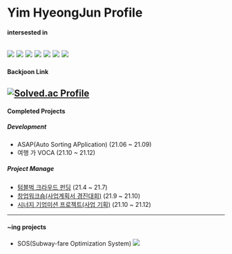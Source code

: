 # Yim HyeongJun Profile

#### intersested in
<img src="https://img.shields.io/badge/Firebase-FFCA28?style=flat-square&logo=firebase&logoColor=white"/> <img src="https://img.shields.io/badge/C-A8B9CC?style=flat-square&logo=C&logoColor=white"/> <img src="https://img.shields.io/badge/C++-00599C?style=flat-square&logo=C%2B%2B&logoColor=white"/> <img src="https://img.shields.io/badge/Spring Boot-6DB33F?style=flat-square&logo=Spring Boot&logoColor=white"/> <img src="https://img.shields.io/badge/Android Studio-3DDC84?style=flat-square&logo=Android&logoColor=white"/> <img src="https://img.shields.io/badge/MySQL-4479A1?style=flat-square&logo=mysql&logoColor=white"/> <img src="https://img.shields.io/badge/Linux-FCC624?style=flat-square&logo=linux&logoColor=white"/>
---------------------
#### Backjoon Link
[![Solved.ac Profile](http://mazassumnida.wtf/api/generate_badge?boj=pppqqq99)](https://solved.ac/pppqqq99)
---------------------
#### Completed Projects

##### Development
* ASAP(Auto Sorting APplication) (21.06 ~ 21.09)
* 여행 가 VOCA (21.10 ~ 21.12)

##### Project Manage
* [텀블벅 크라우드 펀딩](https://tumblbug.com/ddobagi__light?ref=검색%2F키워드) (21.4 ~ 21.7)
* [창업워크숍(사업계획서 경진대회)](https://github.com/pppqqq99/pppqqq99/files/9264618/Wet.the.Travel.pdf) (21.9 ~ 21.10)
* [시너지 기업미션 프로젝트(사업 기획)](https://github.com/pppqqq99/pppqqq99/files/9264639/_.1.-1.pdf) (21.10 ~ 21.12)
-----------------------

#### ~ing projects
* SOS(Subway-fare Optimization System) <img src="https://img.shields.io/badge/Notion-000000?style=flat-square&logo=notion&logoColor=white"/>
